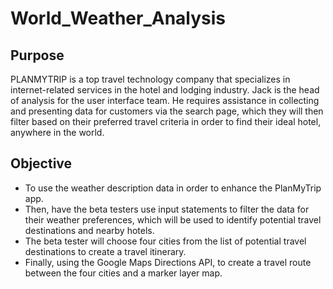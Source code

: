 # World_Weather_Analysis

## Purpose

PLANMYTRIP is a top travel technology company that specializes in internet-related services in the hotel and lodging industry. Jack is the head of analysis for the user interface team. He requires assistance in collecting and presenting data for customers via the search page, which they will then filter based on their preferred travel criteria in order to find their ideal hotel, anywhere in the world.

## Objective

* To use the weather description data in order to enhance the PlanMyTrip app. 
* Then, have the beta testers use input statements to filter the data for their weather preferences, which will be used to identify potential travel destinations and nearby hotels. 
* The beta tester will choose four cities from the list of potential travel destinations to create a travel itinerary.
* Finally, using the Google Maps Directions API, to create a travel route between the four cities and a marker layer map.
